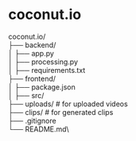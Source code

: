 # coconut.io

coconut.io/\
  ├── backend/\
  │   ├── app.py\
  │   ├── processing.py\
  │   ├── requirements.txt\
  ├── frontend/\
  │   ├── package.json\
  │   ├── src/\
  ├── uploads/     # for uploaded videos\
  ├── clips/       # for generated clips\
  ├── .gitignore\
  └── README.md\
